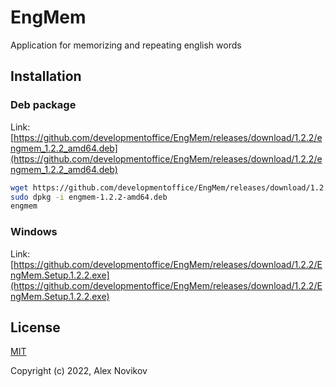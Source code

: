 # EngMem
Application for memorizing and repeating english words

## Installation
### Deb package
Link: [https://github.com/developmentoffice/EngMem/releases/download/1.2.2/engmem_1.2.2_amd64.deb](https://github.com/developmentoffice/EngMem/releases/download/1.2.2/engmem_1.2.2_amd64.deb)

```bash
wget https://github.com/developmentoffice/EngMem/releases/download/1.2.2/engmem-1.2.2-amd64.deb
sudo dpkg -i engmem-1.2.2-amd64.deb
engmem
```

### Windows
Link: [https://github.com/developmentoffice/EngMem/releases/download/1.2.2/EngMem.Setup.1.2.2.exe](https://github.com/developmentoffice/EngMem/releases/download/1.2.2/EngMem.Setup.1.2.2.exe)

## License
[MIT](https://opensource.org/licenses/MIT)

Copyright (c) 2022, Alex Novikov
